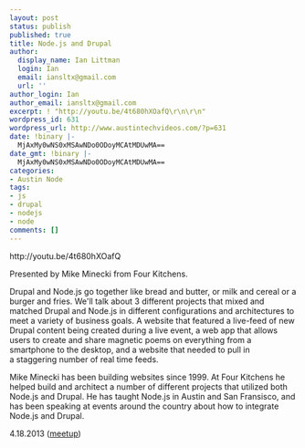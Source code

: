 ```yaml
---
layout: post
status: publish
published: true
title: Node.js and Drupal
author:
  display_name: Ian Littman
  login: Ian
  email: iansltx@gmail.com
  url: ''
author_login: Ian
author_email: iansltx@gmail.com
excerpt: ! "http://youtu.be/4t680hXOafQ\r\n\r\n"
wordpress_id: 631
wordpress_url: http://www.austintechvideos.com/?p=631
date: !binary |-
  MjAxMy0wNS0xMSAwNDo0ODoyMCAtMDUwMA==
date_gmt: !binary |-
  MjAxMy0wNS0xMSAwNDo0ODoyMCAtMDUwMA==
categories:
- Austin Node
tags:
- js
- drupal
- nodejs
- node
comments: []
---
```

<p>http://youtu.be/4t680hXOafQ</p>
<p><a id="more"></a><a id="more-631"></a></p>
<p>Presented by Mike Minecki from Four Kitchens.</p>
<p>Drupal and Node.js go together like bread and butter, or milk and cereal or a burger and fries. We'll talk about 3 different projects that mixed and matched Drupal and Node.js in different configurations and architectures to meet a variety of business goals. A website that featured a live-feed of new Drupal content being created during a live event, a web app that allows users to create and share magnetic poems on everything from a smartphone to the desktop, and a website that needed to pull in a staggering number of real time feeds.</p>
<p>Mike Minecki has been building websites since 1999. At Four Kitchens he helped build and architect a number of different projects that utilized both Node.js and Drupal. He has taught Node.js in Austin and San Fransisco, and has been speaking at events around the country about how to integrate Node.js and Drupal.</p>
<p>4.18.2013 (<a href="http://www.meetup.com/Austin-Node-Usergroup/events/112668192/">meetup</a>)</p>
